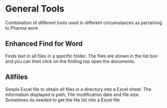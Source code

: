 # General Tools
Combination of different tools used in different circumstances as pertaining to Pharma work


## Enhanced Find for Word
Finds text in all files in a specific folder.
The files are shown in the list box and you can then click on the finding top open the documents.


## Allfiles
Simple Excel file to obtain all files in a directory into a Excel sheet.
The information displayed is path, File modification date and file size.
Sometimes its needed to get the file list into a Excel file
